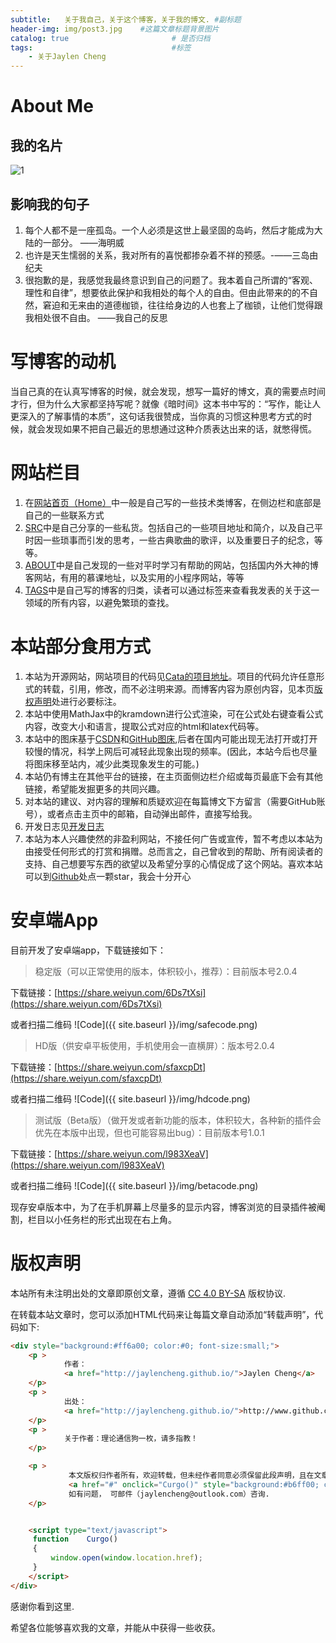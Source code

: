 ```yaml
---
subtitle:   关于我自己，关于这个博客，关于我的博文. #副标题
header-img: img/post3.jpg    #这篇文章标题背景图片
catalog: true                       # 是否归档
tags:                               #标签
    - 关于Jaylen Cheng
---
```

# About Me
## 我的名片
![1](https://img-blog.csdnimg.cn/20191216200155246.png?x-oss-process=image/watermark,type_ZmFuZ3poZW5naGVpdGk,shadow_10,text_aHR0cHM6Ly9ibG9nLmNzZG4ubmV0L3FxXzQwMDkwODU5,size_16,color_FFFFFF,t_70)
## 影响我的句子
1. 每个人都不是一座孤岛。一个人必须是这世上最坚固的岛屿，然后才能成为大陆的一部分。 ——海明威
2. 也许是天生懦弱的关系，我对所有的喜悦都掺杂着不祥的预感。-——三岛由纪夫
3. 很抱歉的是，我感觉我最终意识到自己的问题了。我本着自己所谓的“客观、理性和自律”，想要依此保护和我相处的每个人的自由。但由此带来的的不自然，窘迫和无来由的道德枷锁，往往给身边的人也套上了枷锁，让他们觉得跟我相处很不自由。 ——我自己的反思

# 写博客的动机
当自己真的在认真写博客的时候，就会发现，想写一篇好的博文，真的需要点时间才行，但为什么大家都坚持写呢？就像《暗时间》这本书中写的：“写作，能让人更深入的了解事情的本质”，这句话我很赞成，当你真的习惯这种思考方式的时候，就会发现如果不把自己最近的思想通过这种介质表达出来的话，就憋得慌。

# 网站栏目
1. 在[网站首页（Home）](http://jaylencheng.github.io/)中一般是自己写的一些技术类博客，在侧边栏和底部是自己的一些联系方式
2. [SRC](http://jaylencheng.github.io/Mybooks/)中是自己分享的一些私货。包括自己的一些项目地址和简介，以及自己平时因一些琐事而引发的思考，一些古典歌曲的歌评，以及重要日子的纪念，等等。
3. [ABOUT](http://jaylencheng.github.io/about/)中是自己发现的一些对平时学习有帮助的网站，包括国内外大神的博客网站，有用的慕课地址，以及实用的小程序网站，等等
4. [TAGS](http://jaylencheng.github.io/tags)中是自己写的博客的归类，读者可以通过标签来查看我发表的关于这一领域的所有内容，以避免繁琐的查找。

# 本站部分食用方式
1. 本站为开源网站，网站项目的代码见[Cata的项目地址](https://github.com/jaylencheng/jaylencheng.github.io)。项目的代码允许任意形式的转载，引用，修改，而不必注明来源。而博客内容为原创内容，见本页[版权声明](https://jaylencheng.github.io/2099/01/01/About-Me-(Set-As-Top)/#%E7%89%88%E6%9D%83%E5%A3%B0%E6%98%8E)处进行必要标注。
2. 本站中使用MathJax中的kramdown进行公式渲染，可在公式处右键查看公式内容，改变大小和语言，提取公式对应的html和latex代码等。
3. 本站中的图床基于[CSDN](https://img-blog.csdnimg.cn/)和[GitHub图床](https://raw.githubusercontent.com/),后者在国内可能出现无法打开或打开较慢的情况，科学上网后可减轻此现象出现的频率。(因此，本站今后也尽量将图床移至站内，减少此类现象发生的可能。)
4. 本站仍有博主在其他平台的链接，在主页面侧边栏介绍或每页最底下会有其他链接，希望能发掘更多的共同兴趣。
5. 对本站的建议、对内容的理解和质疑欢迎在每篇博文下方留言（需要GitHub账号），或者点击主页中的邮箱，自动弹出邮件，直接写给我。
6. 开发日志见[开发日志](https://jaylencheng.github.io/Mybooks/Update-Logs/)
6. 本站为本人兴趣使然的非盈利网站，不接任何广告或宣传，暂不考虑以本站为由接受任何形式的打赏和捐赠。总而言之，自己曾收到的帮助、所有阅读者的支持、自己想要写东西的欲望以及希望分享的心情促成了这个网站。喜欢本站可以到[Github](https://github.com/jaylencheng/jaylencheng.github.io)处点一颗star，我会十分开心

# 安卓端App
目前开发了安卓端app，下载链接如下：
> 稳定版（可以正常使用的版本，体积较小，推荐）：目前版本号2.0.4

下载链接：[https://share.weiyun.com/6Ds7tXsi](https://share.weiyun.com/6Ds7tXsi)

或者扫描二维码 ![Code]({{ site.baseurl }}/img/safecode.png)

> HD版（供安卓平板使用，手机使用会一直横屏）：版本号2.0.4

下载链接：[https://share.weiyun.com/sfaxcpDt](https://share.weiyun.com/sfaxcpDt)

或者扫描二维码 ![Code]({{ site.baseurl }}/img/hdcode.png)

> 测试版（Beta版）（做开发或者新功能的版本，体积较大，各种新的插件会优先在本版中出现，但也可能容易出bug）：目前版本号1.0.1

下载链接：[https://share.weiyun.com/l983XeaV](https://share.weiyun.com/l983XeaV)

或者扫描二维码 ![Code]({{ site.baseurl }}/img/betacode.png)

现存安卓版本中，为了在手机屏幕上尽量多的显示内容，博客浏览的目录插件被阉割，栏目以小任务栏的形式出现在右上角。

# 版权声明
本站所有未注明出处的文章即原创文章，遵循 [CC 4.0 BY-SA](http://creativecommons.org/licenses/by-sa/4.0/) 版权协议.

在转载本站文章时，您可以添加HTML代码来让每篇文章自动添加“转载声明”，代码如下:
```html
<div style="background:#ff6a00; color:#0; font-size:small;">
    <p >
            作者： 
            <a href="http://jaylencheng.github.io/">Jaylen Cheng</a>
    </p>
    <p >
            出处：
            <a href="http://jaylencheng.github.io/">http://www.github.com/jaylencheng/></a>
    </p>
    <p >
            关于作者：理论通信狗一枚，请多指教！
    </p>

    <p >
             本文版权归作者所有，欢迎转载，但未经作者同意必须保留此段声明，且在文章页面明显位置给出,
             <a href="#" onclick="Curgo()" style="background:#b6ff00; color:#0; font-size:medium;">原文链接</a>
             如有问题， 可邮件（jaylencheng@outlook.com）咨询.
    </p>


    <script type="text/javascript">
     function    Curgo()   
     {   
         window.open(window.location.href);
     }   
    </script>
</div>
```
感谢你看到这里.

希望各位能够喜欢我的文章，并能从中获得一些收获。
